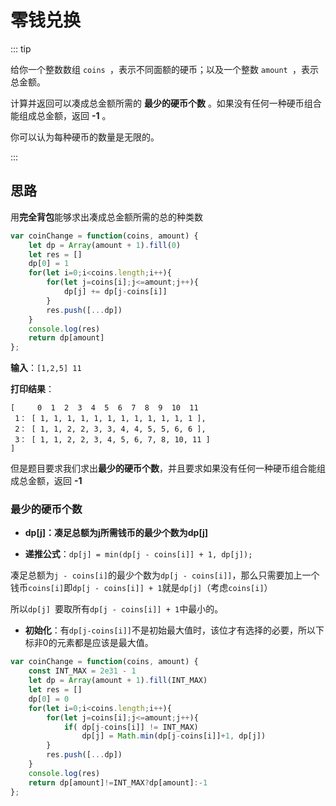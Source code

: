 # 零钱兑换

::: tip

给你一个整数数组 `coins `，表示不同面额的硬币；以及一个整数 `amount `，表示总金额。

计算并返回可以凑成总金额所需的 **最少的硬币个数** 。如果没有任何一种硬币组合能组成总金额，返回 **-1** 。

你可以认为每种硬币的数量是无限的。

:::



## 思路

用**完全背包**能够求出凑成总金额所需的总的种类数

```js
var coinChange = function(coins, amount) {
    let dp = Array(amount + 1).fill(0)
    let res = []
    dp[0] = 1
    for(let i=0;i<coins.length;i++){
        for(let j=coins[i];j<=amount;j++){
            dp[j] += dp[j-coins[i]]
        }
        res.push([...dp])
    }
    console.log(res)
    return dp[amount]
};
```

**输入**：`[1,2,5] 11`

**打印结果**：

```
[     0  1  2  3  4  5  6  7  8  9  10  11
 1： [ 1, 1, 1, 1, 1, 1, 1, 1, 1, 1, 1, 1 ],
 2： [ 1, 1, 2, 2, 3, 3, 4, 4, 5, 5, 6, 6 ],
 3： [ 1, 1, 2, 2, 3, 4, 5, 6, 7, 8, 10, 11 ]
]
```

但是题目要求我们求出**最少的硬币个数**，并且要求如果没有任何一种硬币组合能组成总金额，返回 **-1** 

### 最少的硬币个数

- **dp[j]：凑足总额为j所需钱币的最少个数为dp[j]**

- **递推公式**：`dp[j] = min(dp[j - coins[i]] + 1, dp[j]);`

凑足总额为`j - coins[i]`的最少个数为`dp[j - coins[i]]`，那么只需要加上一个钱币`coins[i]`即`dp[j - coins[i]] + 1`就是`dp[j]`（考虑`coins[i]`）

所以`dp[j] `要取所有` dp[j - coins[i]] + 1 `中最小的。

- **初始化**：有`dp[j-coins[i]]`不是初始最大值时，该位才有选择的必要，所以下标非0的元素都是应该是最大值。

```js
var coinChange = function(coins, amount) {
    const INT_MAX = 2e31 - 1
    let dp = Array(amount + 1).fill(INT_MAX)
    let res = []
    dp[0] = 0
    for(let i=0;i<coins.length;i++){
        for(let j=coins[i];j<=amount;j++){
            if( dp[j-coins[i]] != INT_MAX) 
                dp[j] = Math.min(dp[j-coins[i]]+1, dp[j])
        }
        res.push([...dp])
    }
    console.log(res)
    return dp[amount]!=INT_MAX?dp[amount]:-1
};
```

